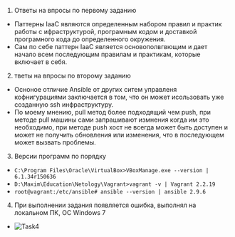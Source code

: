 1. Ответы на впросы по первому заданию
 * Паттерны IaaC являются определенным набором правил и практик работы с ифраструктурой, програмным кодом и доставкой програмного кода до определенного окружения.
 * Сам по себе паттерн IaaC является основополвгвющим и дает начало всем последующим правилам и практикам, которые включает в себя.
2. тветы на впросы по второму заданию
 * Осноное отличие Ansible от других ситем управленя кофнигурациями заключается в том, что он может исользовать уже созданную ssh инфраструктуру.
 * По моему мнению, pull метод более подходящий чем push, при методе pull машины сами запрашивают измнения когда им это необходимо, при методе push хост не всегда может быть доступен и может не получить обновления или изменения, что в последующем может вызвать проблемы.
3. Версии программ по порядку
 * ``C:\Program Files\Oracle\VirtualBox>VBoxManage.exe --version | 6.1.34r150636``
 * ``D:\Maxim\Education\Netology\Vagrant>vagrant -v | Vagrant 2.2.19``
 * ``root@vagrant:/etc/ansible# ansible --version | ansible 2.9.6``
4. При выполнении задания появляется ошибка, выполнял на локальном ПК, ОС Windows 7
 * ![Task4](https://github.com/Atlipoka/devops_netology/blob/main/ComputerNetwork/Lecture1/VT_DZ_lecture2.png)
